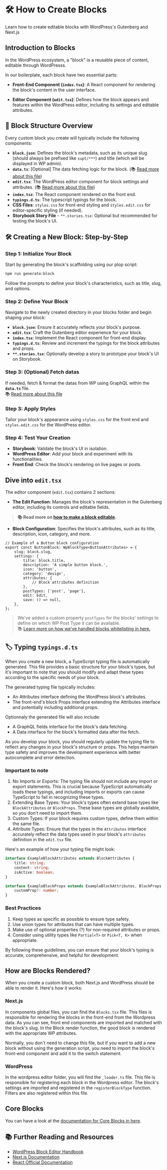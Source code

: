 # 🛠 How to Create Blocks

Learn how to create editable blocks with WordPress's Gutenberg and Next.js

## Introduction to Blocks

In the WordPress ecosystem, a "block" is a reusable piece of content, editable through WordPresss.

In our boilerplate, each block have two essential parts:

-   **Front-End Component (`index.tsx`)**: A React component for rendering the block's content in the user interface.

-   **Editor Component (`edit.tsx`)**: Defines how the block appears and features within the WordPress editor, including its settings and editable attributes.

## 🧱 Block Structure Overview

Every custom block you create will typically include the following components:

-   **`block.json`**: Defines the block's metadata, such as its unique slug (should always be prefixed like `supt/***`) and title (which will be displayed in WP admin).
-   **`data.ts`**: [Optional] The data fetching logic for the block. (📚 [Read more about this file](fetch-data.md))
-   **`edit.tsx`**: The WordPress editor component for block settings and attributes. (📚 [Read more about this file](#dive-into-edittsx))
-   **`index.tsx`**: The React component rendered on the front end.
-   **`typings.d.ts`**: The typescript typings for the block.
-   **CSS Files**: `styles.css` for front-end styling and `styles.edit.css` for editor-specific styling (if needed).
-   **Storybook Story File** - `**.stories.tsx`: Optional but recommended for testing the block's UI.

## 🛠️ Creating a New Block: Step-by-Step

### Step 1: Initialize Your Block

Start by generating the block's scaffolding using our plop script:

```bash
npm run generate:block
```

Follow the prompts to define your block's characteristics, such as title, slug, and options.

### Step 2: Define Your Block

Navigate to the newly created directory in your blocks folder and begin shaping your block:

-   **`block.json`**: Ensure it accurately reflects your block's purpose.
-   **`edit.tsx`**: Craft the Gutenberg editor experience for your block.
-   **`index.tsx`**: Implement the React component for front-end display.
-   **`typings.d.ts`**: Review and increment the typings for the block attributes and props.
-   <strong>`**.stories.tsx`</strong>: Optionally develop a story to prototype your block's UI on Storybook.

### Step 3: (Optional) Fetch datas

If needed, fetch & format the datas from WP using GraphQL within the **`data.ts`** file.<br />
📚 [Read more about this file](./fetch-data.md)

### Step 3: Apply Styles

Tailor your block's appearance using `styles.css` for the front end and `styles.edit.css` for the WordPress editor.

### Step 4: Test Your Creation

-   **Storybook**: Validate the block's UI in isolation.
-   **WordPress Editor**: Add your block and experiment with its functionalities.
-   **Front End**: Check the block's rendering on live pages or posts.

## Dive into `edit.tsx`

The editor component (`edit.tsx`) contains 2 sections:

-   **The Edit Function**: Manages the block's representation in the Gutenberg editor, including its controls and editable fields.

> **📚 Read more on [how to make a block editable](./make-block-editable.md).**

-   **Block Configuration**: Specifies the block's attributes, such as its title, description, icon, category, and more.

```tsx
// Example of a Button block configuration
export const ButtonBlock: WpBlockType<ButtonAttributes> = {
	slug: block.slug,
	settings: {
		title: block.title,
		description: 'A simple button block.',
		icon: 'button',
		category: 'design',
		attributes: {
			// Block attributes definition
		},
		postTypes: ['post', 'page'],
		edit: Edit,
		save: () => null,
	},
};
```

> We've added a custom property `postTypes` for the blocks' settings to define on which WP Post Type it can be available.<br /> 📚 [Learn more on how we've handled blocks whitelisting in here.](../features/blocks-whitelisting.md)

## 🏷️ Typing `typings.d.ts`

When you create a new block, a TypeScript typing file  is automatically generated. This file provides a basic structure for your block's types, but it's important to note that you should modify and adapt these types according to the specific needs of your block.

The generated typing file typically includes:

-   An Attributes interface defining the WordPress block's attributes.
-   The front-end's block Props interface extending the Attributes interface and potentially including additional props.

Optionnaly the generated file will also include:

-   A GraphQL fields interface for the block's data fetching.
-   A Data interface for the block's formatted data after the fetch.

As you develop your block, you should regularly update the typing file to reflect any changes in your block's structure or props. This helps maintain type safety and improves the development experience with better autocomplete and error detection.

### Important to note

1. No Imports or Exports: The typing file should not include any import or export statements. This is crucial because TypeScript automatically loads these typings, and including imports or exports can cause TypeScript to fail in recognizing these types. 
2. Extending Base Types: Your block's types often extend base types like `BlockAttributes` or `BlockProps`. These base types are globally available, so you don't need to import them.
3. Custom Types: If your block requires custom types, define them within the same file.
4. Attribute Types: Ensure that the types in the `Attributes` interface accurately reflect the data types used in your block's `attributes` definition in the `edit.tsx` file.

Here's an example of how your typing file might look:

```ts
interface ExampleBlockAttributes extends BlockAttributes {
    title: string;
    content: string;
    isActive: boolean;
}

interface ExampleBlockProps extends ExampleBlockAttributes, BlockProps {
    customProp?: number;
}
```

### Best Practices

1. Keep types as specific as possible to ensure type safety.
2. Use union types for attributes that can have multiple types.
3. Make use of optional properties (?) for non-required attributes or props.
4. Consider using utility types like `Partial<T>` or `Pick<T, K>` when appropriate.

By following these guidelines, you can ensure that your block's typing is accurate, comprehensive, and helpful for development.

## How are Blocks Rendered?

When you create a custom block, both Next.js and WordPress should be able to render it. Here's how it works:

### Next.js

In components global files, you can find the `Blocks.tsx` file. This files is responsible for rendering the blocks in the front-end from the Wordpress data. As you can see, front end components are imported and matched with the block's slug. In the Block render function, the good block is rendered with the appropriate WP attributes.

Normally, you don't need to change this file, but if you want to add a new block without using the generation script, you need to import the block's front-end component and add it to the switch statement.

### WordPress

In the wordpress editor folder, you will find the `_loader.ts` file. This file is responsible for registering each block in the Wordpress editor. The block's settings are imported and registered in the `registerBlockType` function. Filters are also registered within this file.

## Core Blocks

You can have a look at the [documentation for Core Blocks in here](./core-blocks.md).

## 📚 Further Reading and Resources

-   [WordPress Block Editor Handbook](https://developer.wordpress.org/block-editor/)
-   [Next.js Documentation](https://nextjs.org/docs)
-   [React Official Documentation](https://reactjs.org/docs/getting-started.html)
